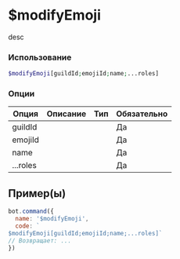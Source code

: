 # $modifyEmoji
desc
### Использование
```php
$modifyEmoji[guildId;emojiId;name;...roles]
```

### Опции

| Опция | Описание | Тип | Обязательно |
|--------|-------------|------|----------|
| guildId |  |  | Да | 
| emojiId |  |  | Да | 
| name |  |  | Да |
| ...roles |  |  | Да |
## Пример(ы)

```javascript
bot.command({
  name: '$modifyEmoji',
  code: `
$modifyEmoji[guildId;emojiId;name;...roles]`
// Возвращает: ...
})
```